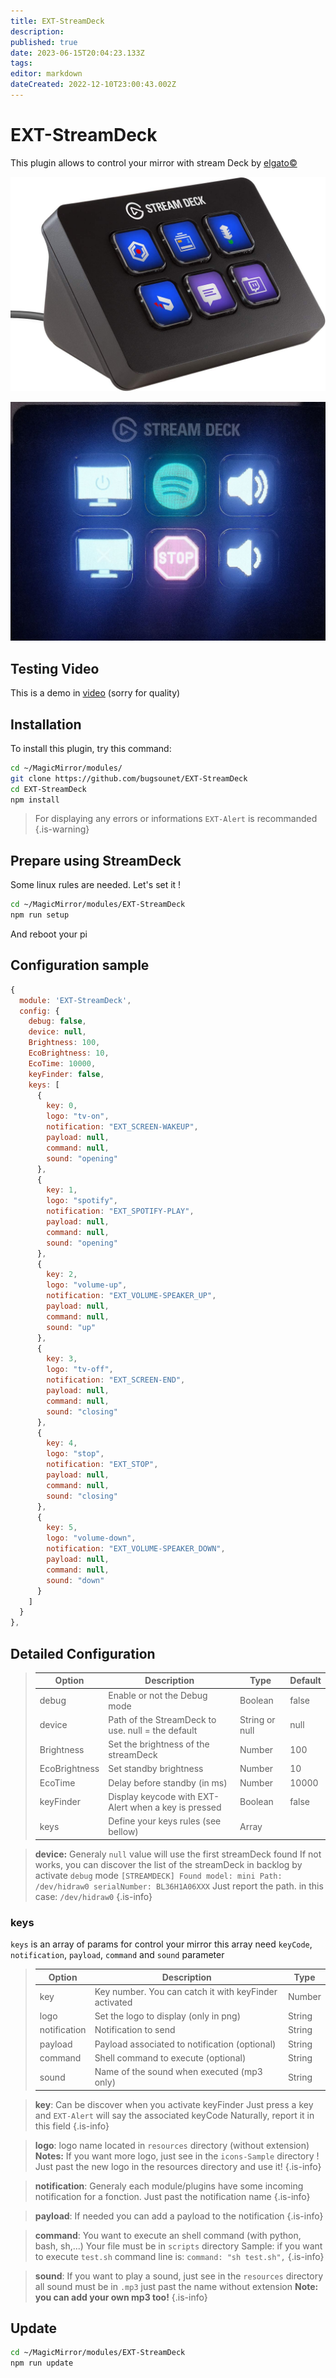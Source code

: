 ```yaml
---
title: EXT-StreamDeck
description: 
published: true
date: 2023-06-15T20:04:23.133Z
tags: 
editor: markdown
dateCreated: 2022-12-10T23:00:43.002Z
---
```


# EXT-StreamDeck

This plugin allows to control your mirror with stream Deck by [elgato©](https://www.elgato.com/)

![](https://raw.githubusercontent.com/bugsounet/EXT-StreamDeck/dev/resources/streamDeck.png)

![](https://raw.githubusercontent.com/bugsounet/EXT-StreamDeck/dev/resources/sample.jpg)

## Testing Video

This is a demo in [video](https://www.youtube.com/watch?v=YC1t6Ae7HWM) (sorry for quality)

## Installation

To install this plugin, try this command:

```sh
cd ~/MagicMirror/modules/
git clone https://github.com/bugsounet/EXT-StreamDeck
cd EXT-StreamDeck
npm install
```

> For displaying any errors or informations `EXT-Alert` is recommanded
{.is-warning}

## Prepare using StreamDeck
Some linux rules are needed.
Let's set it !
```sh
cd ~/MagicMirror/modules/EXT-StreamDeck
npm run setup
```
And reboot your pi

## Configuration sample

```js
{
  module: 'EXT-StreamDeck',
  config: {
    debug: false,
    device: null,
    Brightness: 100,
    EcoBrightness: 10,
    EcoTime: 10000,
    keyFinder: false,
    keys: [
      {
        key: 0,
        logo: "tv-on",
        notification: "EXT_SCREEN-WAKEUP",
        payload: null,
        command: null,
        sound: "opening"
      },
      {
        key: 1,
        logo: "spotify",
        notification: "EXT_SPOTIFY-PLAY",
        payload: null,
        command: null,
        sound: "opening"
      },
      {
        key: 2,
        logo: "volume-up",
        notification: "EXT_VOLUME-SPEAKER_UP",
        payload: null,
        command: null,
        sound: "up"
      },
      {
        key: 3,
        logo: "tv-off",
        notification: "EXT_SCREEN-END",
        payload: null,
        command: null,
        sound: "closing"
      },
      {
        key: 4,
        logo: "stop",
        notification: "EXT_STOP",
        payload: null,
        command: null,
        sound: "closing"
      },
      {
        key: 5,
        logo: "volume-down",
        notification: "EXT_VOLUME-SPEAKER_DOWN",
        payload: null,
        command: null,
        sound: "down"
      }
    ]
  }
},
```

## Detailed Configuration

> | Option  | Description | Type | Default |
> | ------- | --- | --- | --- |
> | debug | Enable or not the Debug mode| Boolean | false |
> | device | Path of the StreamDeck to use. null = the default| String or null | null|
> | Brightness | Set the brightness of the streamDeck| Number | 100|
> | EcoBrightness | Set standby brightness | Number | 10 |
> | EcoTime | Delay before standby (in ms) | Number | 10000 |
> | keyFinder | Display keycode with EXT-Alert when a key is pressed| Boolean | false |
> | keys | Define your keys rules (see bellow)| Array | |

> **device:** Generaly `null` value will use the first streamDeck found
> If not works, you can discover the list of the streamDeck in backlog by activate `debug` mode
> `[STREAMDECK] Found model: mini Path: /dev/hidraw0 serialNumber: BL36H1A06XXX`
> Just report the path. in this case: `/dev/hidraw0`
{.is-info}

### keys

`keys` is an array of params for control your mirror
this array need `keyCode`, `notification`, `payload`, `command` and `sound` parameter

> | Option  | Description | Type |
> | ------- | --- | --- |
> | key | Key number. You can catch it with keyFinder activated | Number
> | logo | Set the logo to display (only in png) | String
> | notification | Notification to send | String
> | payload | Payload associated to notification (optional) | String
> | command | Shell command to execute (optional) | String
> | sound | Name of the sound when executed (mp3 only) | String

>  **key**: Can be discover when you activate keyFinder
>   Just press a key and `EXT-Alert` will say the associated keyCode
>   Naturally, report it in this field
{.is-info}

>  **logo**: logo name located in `resources` directory (without extension)
  **Notes:**
   If you want more logo, just see in the `icons-Sample` directory !
   Just past the new logo in the resources directory and use it!
{.is-info}

>  **notification**: Generaly each module/plugins have some incoming notification for a fonction.
>   Just past the notification name
{.is-info}

>  **payload**: If needed you can add a payload to the notification
{.is-info}

>  **command**: You want to execute an shell command (with python, bash, sh,...)
>   Your file must be in `scripts` directory
>   Sample: if you want to execute `test.sh`
>   command line is:
>   `command: "sh test.sh",`
{.is-info}

>  **sound**: If you want to play a sound, just see in the `resources` directory
>   all sound must be in `.mp3`
>   just past the name without extension
>   **Note: you can add your own mp3 too!**
{.is-info}
  
## Update
```sh
cd ~/MagicMirror/modules/EXT-StreamDeck
npm run update
```